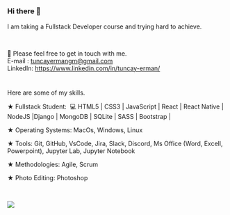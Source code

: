 #
### Hi there 👋

I am taking a Fullstack Developer course and trying hard to achieve. 

<br>

📌 Please feel free to get in touch with me.<br>
E-mail  : tuncayermangm@gmail.com<br>
LinkedIn: https://www.linkedin.com/in/tuncay-erman/
#

Here are some of my skills. 

★ Fullstack Student:  💻 HTML5 | CSS3 | JavaScript | React | React Native | NodeJS |Django | MongoDB | SQLite | SASS | Bootstrap |

★ Operating Systems: MacOs, Windows, Linux

★ Tools: Git, GitHub, VsCode, Jira, Slack, Discord, Ms Office (Word, Excell, Powerpoint), Jupyter Lab, Jupyter Notebook

★ Methodologies: Agile, Scrum 

★ Photo Editing: Photoshop

<br>

<!--
**E2295-Tuncay/E2295-Tuncay** is a ✨ _special_ ✨ repository because its `README.md` (this file) appears on your GitHub profile.

Here are some ideas to get you started:

- 🔭 I’m currently working on ...
- 🌱 I’m currently learning ...
- 👯 I’m looking to collaborate on ...
- 🤔 I’m looking for help with ...
- 💬 Ask me about ...
- 📫 How to reach me: ...
- 😄 Pronouns: ...
- ⚡ Fun fact: ...
-->

![](https://github-readme-stats.vercel.app/api?username=E2295-Tuncay&show_icons=true&theme=radical)
